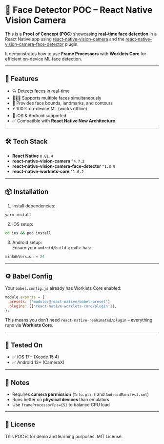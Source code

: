 # 📸 Face Detector POC – React Native Vision Camera

This is a **Proof of Concept (POC)** showcasing **real-time face detection** in a React Native app using [react-native-vision-camera](https://github.com/cuvent/react-native-vision-camera) and the [react-native-vision-camera-face-detector](https://github.com/rodgomesc/vision-camera-face-detector) plugin.

It demonstrates how to use **Frame Processors** with **Worklets Core** for efficient on-device ML face detection.

---

## 🚀 Features

- 🔍 Detects faces in real-time
- 🧑‍🤝‍🧑 Supports multiple faces simultaneously
- 🎯 Provides face bounds, landmarks, and contours
- ⚡ 100% on-device ML (works offline)
- 📱 iOS & Android supported
- ✅ Compatible with **React Native New Architecture**

---

## 🛠️ Tech Stack

- **React Native** `0.81.4`
- **react-native-vision-camera** `^4.7.2`
- **react-native-vision-camera-face-detector** `^1.8.9`
- **react-native-worklets-core** `^1.6.2`

---

## 📦 Installation

1. Install dependencies:

```sh
yarn install
```

2. iOS setup:

```sh
cd ios && pod install
```

3. Android setup:  
   Ensure your `android/build.gradle` has:

```gradle
minSdkVersion = 24
```

---

## ⚙️ Babel Config

Your `babel.config.js` already has Worklets Core enabled:

```js
module.exports = {
  presets: ['module:@react-native/babel-preset'],
  plugins: [['react-native-worklets-core/plugin']],
};
```

This means you don’t need `react-native-reanimated/plugin` – everything runs via **Worklets Core**.

---

## 🧪 Tested On

- ✅ iOS 17+ (Xcode 15.4)
- ✅ Android 13+ (CameraX)

---

## 📌 Notes

- Requires **camera permission** (`Info.plist` and `AndroidManifest.xml`)
- Runs better on **physical devices** than emulators
- Use `frameProcessorFps={5}` to balance CPU load

---

## 📄 License

This POC is for demo and learning purposes. MIT License.
